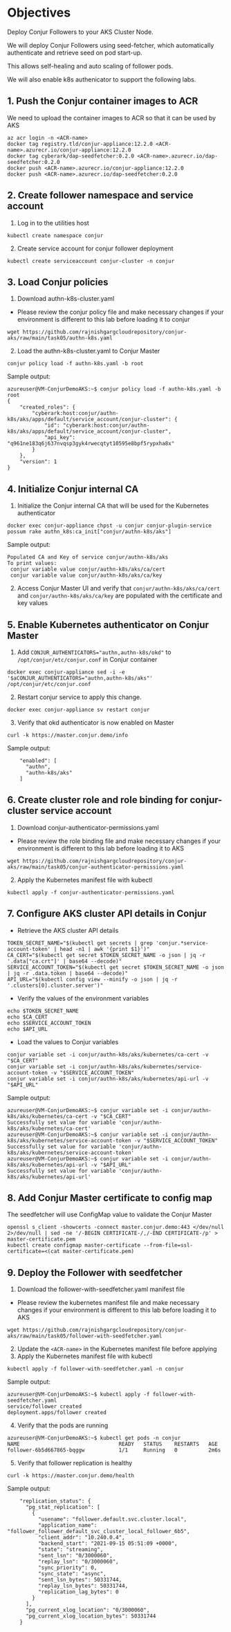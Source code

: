 # Objectives

Deploy Conjur Followers to your AKS Cluster Node.

We will deploy Conjur Followers using seed-fetcher, which automatically authenticate and retrieve seed on pod start-up.

This allows self-healing and auto scaling of follower pods.

We will also enable k8s authenicator to support the following labs.

## 1. Push the Conjur container images to ACR

We need to upload the container images to ACR so that it can be used by AKS
```console
az acr login -n <ACR-name>
docker tag registry.tld/conjur-appliance:12.2.0 <ACR-name>.azurecr.io/conjur-appliance:12.2.0
docker tag cyberark/dap-seedfetcher:0.2.0 <ACR-name>.azurecr.io/dap-seedfetcher:0.2.0
docker push <ACR-name>.azurecr.io/conjur-appliance:12.2.0
docker push <ACR-name>.azurecr.io/dap-seedfetcher:0.2.0
```

## 2. Create follower namespace and service account
1. Log in to the utilities host
```console
kubectl create namespace conjur
```
2. Create service account for conjur follower deployment 
```console
kubectl create serviceaccount conjur-cluster -n conjur
```
## 3. Load Conjur policies
1. Download authn-k8s-cluster.yaml
- Please review the conjur policy file and make necessary changes if your environment is different to this lab before loading it to conjur
```console
wget https://github.com/rajnishgargcloudrepository/conjur-aks/raw/main/task05/authn-k8s.yaml
```
2. Load the authn-k8s-cluster.yaml to Conjur Master
```console
conjur policy load -f authn-k8s.yaml -b root
```
Sample output:
```console
azureuser@VM-ConjurDemoAKS:~$ conjur policy load -f authn-k8s.yaml -b root
{
    "created_roles": {
        "cyberark:host:conjur/authn-k8s/aks/apps/default/service_account/conjur-cluster": {
            "id": "cyberark:host:conjur/authn-k8s/aks/apps/default/service_account/conjur-cluster",
            "api_key": "q961ne183q6j637nvqsp3gyk4rwecqtyt10595e8bpf5rypxha8x"
        }
    },
    "version": 1
}
```
## 4. Initialize Conjur internal CA
1. Initialize the Conjur internal CA that will be used for the Kubernetes authenticator
```console
docker exec conjur-appliance chpst -u conjur conjur-plugin-service possum rake authn_k8s:ca_init["conjur/authn-k8s/aks"]
```
Sample output:
```console
Populated CA and Key of service conjur/authn-k8s/aks
To print values:
 conjur variable value conjur/authn-k8s/aks/ca/cert
 conjur variable value conjur/authn-k8s/aks/ca/key
```
2. Access Conjur Master UI and verify that `conjur/authn-k8s/aks/ca/cert` and `conjur/authn-k8s/aks/ca/key` are populated with the certificate and key values
## 5. Enable Kubernetes authenticator on Conjur Master
1. Add `CONJUR_AUTHENTICATORS="authn,authn-k8s/okd"` to `/opt/conjur/etc/conjur.conf` in Conjur container
```console
docker exec conjur-appliance sed -i -e '$aCONJUR_AUTHENTICATORS="authn,authn-k8s/aks"' /opt/conjur/etc/conjur.conf
```
2. Restart conjur service to apply this change.
```console
docker exec conjur-appliance sv restart conjur
```
3. Verify that okd authenticator is now enabled on Master
```console
curl -k https://master.conjur.demo/info
```
Sample output:
```console
    "enabled": [
      "authn",
      "authn-k8s/aks"
    ]
```
## 6. Create cluster role and role binding for conjur-cluster service account
1. Download conjur-authenticator-permissions.yaml
- Please review the role binding file and make necessary changes if your environment is different to this lab before loading it to AKS
```console
wget https://github.com/rajnishgargcloudrepository/conjur-aks/raw/main/task05/conjur-authenticator-permissions.yaml
```
2. Apply the Kubernetes manifest file with kubectl
```console
kubectl apply -f conjur-authenticator-permissions.yaml
```
## 7. Configure AKS cluster API details in Conjur
- Retrieve the AKS cluster API details
```console
TOKEN_SECRET_NAME="$(kubectl get secrets | grep 'conjur.*service-account-token' | head -n1 | awk '{print $1}')"
CA_CERT="$(kubectl get secret $TOKEN_SECRET_NAME -o json | jq -r '.data["ca.crt"]' | base64 --decode)"
SERVICE_ACCOUNT_TOKEN="$(kubectl get secret $TOKEN_SECRET_NAME -o json | jq -r .data.token | base64 --decode)"
API_URL="$(kubectl config view --minify -o json | jq -r '.clusters[0].cluster.server')"
```
- Verify the values of the environment variables
```console
echo $TOKEN_SECRET_NAME
echo $CA_CERT
echo $SERVICE_ACCOUNT_TOKEN
echo $API_URL
```
- Load the values to Conjur variables
```console
conjur variable set -i conjur/authn-k8s/aks/kubernetes/ca-cert -v "$CA_CERT"
conjur variable set -i conjur/authn-k8s/aks/kubernetes/service-account-token -v "$SERVICE_ACCOUNT_TOKEN"
conjur variable set -i conjur/authn-k8s/aks/kubernetes/api-url -v "$API_URL"
```
Sample output:
```console
azureuser@VM-ConjurDemoAKS:~$ conjur variable set -i conjur/authn-k8s/aks/kubernetes/ca-cert -v "$CA_CERT"
Successfully set value for variable 'conjur/authn-k8s/aks/kubernetes/ca-cert'
azureuser@VM-ConjurDemoAKS:~$ conjur variable set -i conjur/authn-k8s/aks/kubernetes/service-account-token -v "$SERVICE_ACCOUNT_TOKEN"
Successfully set value for variable 'conjur/authn-k8s/aks/kubernetes/service-account-token'
azureuser@VM-ConjurDemoAKS:~$ conjur variable set -i conjur/authn-k8s/aks/kubernetes/api-url -v "$API_URL"
Successfully set value for variable 'conjur/authn-k8s/aks/kubernetes/api-url'
```
## 8. Add Conjur Master certificate to config map
The seedfetcher will use ConfigMap value to validate the Conjur Master
```console
openssl s_client -showcerts -connect master.conjur.demo:443 </dev/null 2>/dev/null | sed -ne '/-BEGIN CERTIFICATE-/,/-END CERTIFICATE-/p' > master-certificate.pem
kubectl create configmap master-certificate --from-file=ssl-certificate=<(cat master-certificate.pem)
```
## 9. Deploy the Follower with seedfetcher
1. Download the follower-with-seedfetcher.yaml manifest file
- Please review the kubernetes manifest file and make necessary changes if your environment is different to this lab before loading it to AKS
```console
wget https://github.com/rajnishgargcloudrepository/conjur-aks/raw/main/task05/follower-with-seedfetcher.yaml
```
2. Update the `<ACR-name>` in the Kubernetes manifest file before applying
3. Apply the Kubernetes manifest file with kubectl
```console
kubectl apply -f follower-with-seedfetcher.yaml -n conjur
```
Sample output:
```console
azureuser@VM-ConjurDemoAKS:~$ kubectl apply -f follower-with-seedfetcher.yaml
service/follower created
deployment.apps/follower created
```
4. Verify that the pods are running
```console
azureuser@VM-ConjurDemoAKS:~$ kubectl get pods -n conjur
NAME                                READY   STATUS    RESTARTS   AGE
follower-6b5d667865-bqggw           1/1     Running   0          2m6s
```
5. Verify that follower replication is healthy
```console
curl -k https://master.conjur.demo/health
```
Sample output:
```console
    "replication_status": {
      "pg_stat_replication": [
        {
          "usename": "follower.default.svc.cluster.local",
          "application_name": "follower_follower_default_svc_cluster_local_follower_6b5",
          "client_addr": "10.240.0.4",
          "backend_start": "2021-09-15 05:51:09 +0000",
          "state": "streaming",
          "sent_lsn": "0/3000060",
          "replay_lsn": "0/3000060",
          "sync_priority": 0,
          "sync_state": "async",
          "sent_lsn_bytes": 50331744,
          "replay_lsn_bytes": 50331744,
          "replication_lag_bytes": 0
        }
      ],
      "pg_current_xlog_location": "0/3000060",
      "pg_current_xlog_location_bytes": 50331744
    }
```

